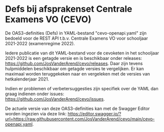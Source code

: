 # Defs bij afsprakenset Centrale Examens VO (CEVO)
De OAS3-definities (Defs) in YAML-bestand "cevo-openapi.yaml" zijn bedoeld voor de REST API t.b.v. Centrale Examens VO voor schooljaar 2021-2022 (examenregime 2022).

Iedere publicatie van dit YAML-bestand voor de cevoketen in het schooljaar 2021-2022 is een getagde versie en is beschikbaar onder releases: https://github.com/JosVanderArend/cevo/releases. 
Daar zijn tevens hulpmiddelen beschikbaar om getagde versies te vergelijken. Er kan maximaal worden teruggekeken naar en vergeleken met de versies van hetkalenderjaar 2021.

Indien er problemen of verbetersuggesties zijn specifiek over de YAML dan graag indienen onder issues: https://github.com/JosVanderArend/cevo/issues.

De actuele versie van deze OAS3-definities kan met de Swagger Editor worden ingezien via deze link: https://editor.swagger.io/?url=https://raw.githubusercontent.com/JosVanderArend/cevo/main/cevo-openapi.yaml.
